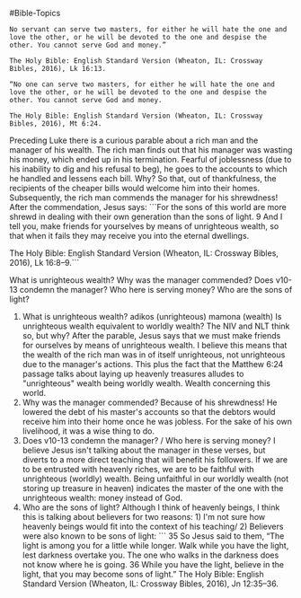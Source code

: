 #Bible-Topics 

```
No servant can serve two masters, for either he will hate the one and love the other, or he will be devoted to the one and despise the other. You cannot serve God and money.” 

The Holy Bible: English Standard Version (Wheaton, IL: Crossway Bibles, 2016), Lk 16:13.
```


```
“No one can serve two masters, for either he will hate the one and love the other, or he will be devoted to the one and despise the other. You cannot serve God and money. 

The Holy Bible: English Standard Version (Wheaton, IL: Crossway Bibles, 2016), Mt 6:24.
```


Preceding Luke there is a curious parable about a rich man and the manager of his wealth. The rich man finds out that his manager was wasting his money, which ended up in his termination. Fearful of joblessness (due to his inability to dig and his refusal to beg), he goes to the accounts to which he handled and lessens each bill. Why? So that, out of thankfulness, the recipients of the cheaper bills would welcome him into their homes. Subsequently, the rich man commends the manager for his shrewdness! After the commendation, Jesus says: ```For the sons of this world are more shrewd in dealing with their own generation than the sons of light. 9 And I tell you, make friends for yourselves by means of unrighteous wealth, so that when it fails they may receive you into the eternal dwellings. 

The Holy Bible: English Standard Version (Wheaton, IL: Crossway Bibles, 2016), Lk 16:8–9.```

What is unrighteous wealth? Why was the manager commended? Does v10-13 condemn the manager? Who here is serving money? Who are the sons of light?
1) What is unrighteous wealth?
	   adikos (unrighteous) mamona (wealth)
	   Is unrighteous wealth equivalent to worldly wealth? The NIV and NLT think so, but why?
	   After the parable, Jesus says that we must make friends for ourselves by means of unrighteous wealth. I believe this means that the wealth of the rich man was in of itself unrighteous, not unrighteous due to the manager's actions. This plus the fact that the Matthew 6:24 passage talks about laying up heavenly treasures alludes to "unrighteous" wealth being worldly wealth. Wealth concerning this world.
2) Why was the manager commended?
	   Because of his shrewdness! He lowered the debt of his master's accounts so that the debtors would receive him into their home once he was jobless. For the sake of his own livelihood, it was a wise thing to do.
3) Does v10-13 condemn the manager? / Who here is serving money?
	   I believe Jesus isn't talking about the manager in these verses, but diverts to a more direct teaching that will benefit his followers. If we are to be entrusted with heavenly riches, we are to be faithful with unrighteous (worldly) wealth. Being unfaithful in our worldly wealth (not storing up treasure in heaven) indicates the master of the one with the unrighteous wealth: money instead of God.
4) Who are the sons of light?
	   Although I think of heavenly beings, I think this is talking about believers for two reasons:
	   1) I'm not sure how heavenly beings would fit into the context of his teaching/
	   2) Believers were also known to be sons of light: ```
	      35 So Jesus said to them, “The light is among you for a little while longer. Walk while you have the light, lest darkness overtake you. The one who walks in the darkness does not know where he is going. 36 While you have the light, believe in the light, that you may become sons of light.” 
		 The Holy Bible: English Standard Version (Wheaton, IL: Crossway Bibles, 2016), Jn 12:35–36.
 	  ```
